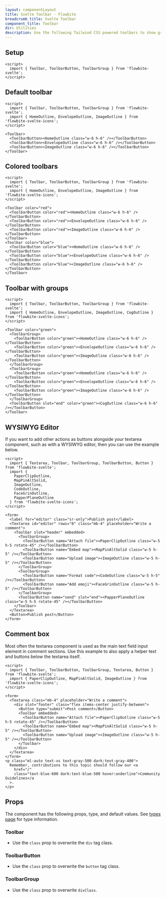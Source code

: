 ```yaml
---
layout: componentLayout
title: Svelte Toolbar - Flowbite
breadcrumb_title: Svelte Toolbar
component_title: Toolbar
dir: Utilities
description: Use the following Tailwind CSS powered toolbars to show groups of tool buttons
---
```


<script>
  import { TableProp, TableDefaultRow, GitHubSourceList  } from '../../utils'
  import { Toolbar, ToolbarButton, ToolbarGroup, Avatar, Button, Textarea, Heading, A } from '$lib'
  import { props as items1 } from '../../props/Toolbar.json'
  import { props as items2 } from '../../props/ToolbarButton.json'
  import { props as items3 } from '../../props/ToolbarGroup.json'
</script>

## Setup

```svelte example hideOutput
<script>
  import { Toolbar, ToolbarButton, ToolbarGroup } from 'flowbite-svelte';
</script>
```

## Default toolbar

```svelte example
<script>
  import { Toolbar, ToolbarButton, ToolbarGroup } from 'flowbite-svelte';
  import { HomeOutline, EnvelopeOutline, ImageOutline } from 'flowbite-svelte-icons';
</script>

<Toolbar>
  <ToolbarButton><HomeOutline class="w-6 h-6" /></ToolbarButton>
  <ToolbarButton><EnvelopeOutline class="w-6 h-6" /></ToolbarButton>
  <ToolbarButton><ImageOutline class="w-6 h-6" /></ToolbarButton>
</Toolbar>
```

## Colored toolbars

```svelte example class="space-y-4"
<script>
  import { Toolbar, ToolbarButton, ToolbarGroup } from 'flowbite-svelte';
  import { HomeOutline, EnvelopeOutline, ImageOutline } from 'flowbite-svelte-icons';
</script>

<Toolbar color="red">
  <ToolbarButton color="red"><HomeOutline class="w-6 h-6" /></ToolbarButton>
  <ToolbarButton color="red"><EnvelopeOutline class="w-6 h-6" /></ToolbarButton>
  <ToolbarButton color="red"><ImageOutline class="w-6 h-6" /></ToolbarButton>
</Toolbar>
<Toolbar color="blue">
  <ToolbarButton color="blue"><HomeOutline class="w-6 h-6" /></ToolbarButton>
  <ToolbarButton color="blue"><EnvelopeOutline class="w-6 h-6" /></ToolbarButton>
  <ToolbarButton color="blue"><ImageOutline class="w-6 h-6" /></ToolbarButton>
</Toolbar>
```

## Toolbar with groups

```svelte example
<script>
  import { Toolbar, ToolbarButton, ToolbarGroup } from 'flowbite-svelte';
  import { HomeOutline, EnvelopeOutline, ImageOutline, CogOutline } from 'flowbite-svelte-icons';
</script>

<Toolbar color="green">
  <ToolbarGroup>
    <ToolbarButton color="green"><HomeOutline class="w-6 h-6" /></ToolbarButton>
    <ToolbarButton color="green"><EnvelopeOutline class="w-6 h-6" /></ToolbarButton>
    <ToolbarButton color="green"><ImageOutline class="w-6 h-6" /></ToolbarButton>
  </ToolbarGroup>
  <ToolbarGroup>
    <ToolbarButton color="green"><HomeOutline class="w-6 h-6" /></ToolbarButton>
    <ToolbarButton color="green"><EnvelopeOutline class="w-6 h-6" /></ToolbarButton>
    <ToolbarButton color="green"><ImageOutline class="w-6 h-6" /></ToolbarButton>
  </ToolbarGroup>
  <ToolbarButton slot="end" color="green"><CogOutline class="w-6 h-6" /></ToolbarButton>
</Toolbar>
```

## WYSIWYG Editor

If you want to add other actions as buttons alongside your textarea component, such as with a WYSIWYG editor, then you can use the example below.

```svelte example
<script>
  import { Textarea, Toolbar, ToolbarGroup, ToolbarButton, Button } from 'flowbite-svelte';
  import {
    PaperClipOutline,
    MapPinAltSolid,
    ImageOutline,
    CodeOutline,
    FaceGrinOutline,
    PapperPlaneOutline
  } from 'flowbite-svelte-icons';
</script>

<form>
  <label for="editor" class="sr-only">Publish post</label>
  <Textarea id="editor" rows="8" class="mb-4" placeholder="Write a comment">
    <Toolbar slot="header" embedded>
      <ToolbarGroup>
        <ToolbarButton name="Attach file"><PaperClipOutline class="w-5 h-5 rotate-45" /></ToolbarButton>
        <ToolbarButton name="Embed map"><MapPinAltSolid class="w-5 h-5" /></ToolbarButton>
        <ToolbarButton name="Upload image"><ImageOutline class="w-5 h-5" /></ToolbarButton>
      </ToolbarGroup>
      <ToolbarGroup>
        <ToolbarButton name="Format code"><CodeOutline class="w-5 h-5" /></ToolbarButton>
        <ToolbarButton name="Add emoji"><FaceGrinOutline class="w-5 h-5" /></ToolbarButton>
      </ToolbarGroup>
      <ToolbarButton name="send" slot="end"><PapperPlaneOutline class="w-5 h-5 rotate-45" /></ToolbarButton>
    </Toolbar>
  </Textarea>
  <Button>Publish post</Button>
</form>
```

## Comment box

Most often the textarea component is used as the main text field input element in comment sections. Use this example to also apply a helper text and buttons below the textarea itself.

```svelte example class="space-y-4"
<script>
  import { Toolbar, ToolbarButton, ToolbarGroup, Textarea, Button } from 'flowbite-svelte';
  import { PaperClipOutline, MapPinAltSolid, ImageOutline } from 'flowbite-svelte-icons';
</script>

<form>
  <Textarea class="mb-4" placeholder="Write a comment">
    <div slot="footer" class="flex items-center justify-between">
      <Button type="submit">Post comment</Button>
      <Toolbar embedded>
        <ToolbarButton name="Attach file"><PaperClipOutline class="w-5 h-5 rotate-45" /></ToolbarButton>
        <ToolbarButton name="Embed map"><MapPinAltSolid class="w-5 h-5" /></ToolbarButton>
        <ToolbarButton name="Upload image"><ImageOutline class="w-5 h-5" /></ToolbarButton>
      </Toolbar>
    </div>
  </Textarea>
</form>
<p class="ml-auto text-xs text-gray-500 dark:text-gray-400">
  Remember, contributions to this topic should follow our <a
    href="/"
    class="text-blue-600 dark:text-blue-500 hover:underline">Community Guidelines</a
  >.
</p>
```

## Props

The component has the following props, type, and default values. See [types page](/docs/pages/typescript) for type information.

### Toolbar

- Use the `class` prop to overwrite the `div` tag class.

<TableProp>
  <TableDefaultRow items={items1} rowState='hover' />
</TableProp>

### ToolbarButton

- Use the `class` prop to overwrite the `button` tag class.

<TableProp>
  <TableDefaultRow items={items2} rowState='hover' />
</TableProp>

### ToolbarGroup

- Use the `class` prop to overwrite `divClass`.

<TableProp>
  <TableDefaultRow items={items3} rowState='hover' />
</TableProp>
